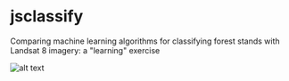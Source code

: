 # jsclassify
Comparing machine learning algorithms for classifying forest stands with Landsat 8 imagery: a "learning" exercise

![alt text](http://45.33.111.6/Capture.png)
